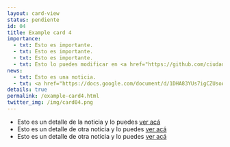 ```yaml
---
layout: card-view
status: pendiente
id: 04
title: Example card 4
importance:
  - txt: Esto es importante.
  - txt: Esto es importante.
  - txt: Esto es importante.
  - txt: Esto lo puedes modificar en <a href="https://github.com/ciudadanointeligente/AgendaTransparenciaDirectorioLegislativo/blob/gh-pages/_cards/card-04.md">Github</a>
news:
  - txt: Esto es una noticia.
  - txt: <a href="https://docs.google.com/document/d/1DHA83YUs7igCZUsoAJeaqFIxCfHX1KrRC4fApc5Bci0/edit?usp=sharing" target="_blank">Revisa la minuta </a> de la Fundación sobre el contenido de dicho proyecto.
details: true
permalink: /example-card4.html
twitter_img: /img/card04.png
---
```

* Esto es un detalle de la noticia y lo puedes [ver acá](http://camara.cl/pley/pley_detalle.aspx?prmID=10478&prmBL=10055-07)
* Esto es un detalle de otra noticia y lo puedes [ver acá](http://www.agendadeprobidad.gob.cl/?ver=2291)
* Esto es un detalle de otra noticia y lo puedes [ver acá](http://www.agendadeprobidad.gob.cl/?ver=2288)
